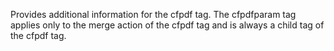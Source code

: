 Provides additional information for the cfpdf tag. The cfpdfparam tag applies only to the merge action of the cfpdf tag and is always a child tag of the cfpdf tag.
